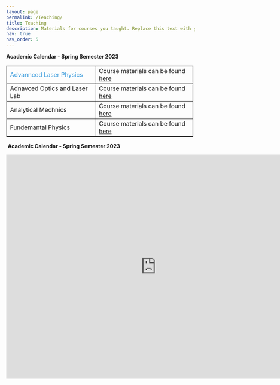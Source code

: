 ```yaml
---
layout: page
permalink: /Teaching/
title: Teaching
description: Materials for courses you taught. Replace this text with your description.
nav: true
nav_order: 5
---
```

<p><strong>Academic Calendar - Spring Semester 2023</strong></p>

<table border="1" cellpadding="1" cellspacing="1" style="width:500px">
	<tbody>
		<tr>
			<td><span style="color:#3498db">Advannced Laser Physics&nbsp;</span></td>
			<td>Course materials can be found <a href="https://el-13.yazd.ac.ir/course/view.php?id=69386">here</a></td>
		</tr>
		<tr>
			<td>Adnavced Optics and Laser Lab</td>
			<td>Course materials can be found <a href="https://el-13.yazd.ac.ir/course/view.php?id=69387">here</a></td>
		</tr>
		<tr>
			<td>Analytical Mechnics</td>
			<td>Course materials can be found <a href="https://el-13.yazd.ac.ir/course/view.php?id=69949">here</a></td>
		</tr>
		<tr>
			<td>Fundemantal Physics</td>
			<td>Course materials can be found <a href="https://el.yazd.ac.ir/sso/home.php">here</a></td>
		</tr>
	</tbody>
</table>

<p>&nbsp;<strong>Academic Calendar - Spring Semester 2023</strong></p>

<iframe src="https://calendar.google.com/calendar/embed?src=0ppu0k1mki0uelh3kgamrj8k18%40group.calendar.google.com&ctz=Asia%2FTehran" style="border: 0" width="800" height="600" frameborder="0" scrolling="no"></iframe>
